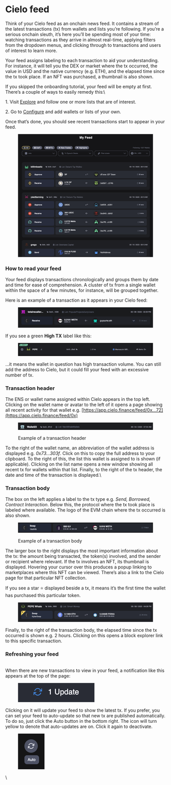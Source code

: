 # Cielo feed

Think of your Cielo feed as an onchain news feed. It contains a stream of the latest transactions (tx) from wallets and lists you’re following. If you’re a serious onchain sleuth, it’s here you’ll be spending most of your time: watching transactions as they arrive in almost real-time, applying filters from the dropdown menus, and clicking through to transactions and users of interest to learn more.

Your feed assigns labeling to each transaction to aid your understanding. For instance, it will tell you the DEX or market where the tx occurred, the value in USD and the native currency (e.g. ETH), and the elapsed time since the tx took place. If an NFT was purchased, a thumbnail is also shown.

If you skipped the onboarding tutorial, your feed will be empty at first. There’s a couple of ways to easily remedy this:\


1\. Visit [Explore](https://app.cielo.finance/explore) and follow one or more lists that are of interest.

2\. Go to [Configure](https://app.cielo.finance/configure) and add wallets or lists of your own.

Once that’s done, you should see recent transactions start to appear in your feed.

<figure><img src="../.gitbook/assets/Screenshot 2023-08-16 at 09.11.26.png" alt=""><figcaption></figcaption></figure>

### How to read your feed

Your feed displays transactions chronologically and groups them by date and time for ease of comprehension. A cluster of tx from a single wallet within the space of a few minutes, for instance, will be grouped together.

Here is an example of a transaction as it appears in your Cielo feed:

<figure><img src="../.gitbook/assets/Screenshot 2023-06-08 at 14.30.29.png" alt=""><figcaption></figcaption></figure>

If you see a green **High TX** label like this:

<figure><img src="../.gitbook/assets/Screenshot 2023-07-05 at 17.02.34.png" alt=""><figcaption></figcaption></figure>

...it means the wallet in question has high transaction volume. You can still add the address to Cielo, but it could fill your feed with an excessive number of tx.

### Transaction header

The ENS or wallet name assigned within Cielo appears in the top left. Clicking on the wallet name or avatar to the left of it opens a page showing all recent activity for that wallet e.g. [https://app.cielo.finance/feed/0x…72](https://app.cielo.finance/feed/0x)

<figure><img src="../.gitbook/assets/Screenshot 2023-06-08 at 16.48.06.png" alt=""><figcaption><p>Example of a transaction header</p></figcaption></figure>

To the right of the wallet name, an abbreviation of the wallet address is displayed e.g. _0x73...303f_. Click on this to copy the full address to your clipboard. To the right of this, the list this wallet is assigned to is shown (if applicable). Clicking on the list name opens a new window showing all recent tx for wallets within that list. Finally, to the right of the tx header, the date and time of the transaction is displayed.\


### Transaction body

The box on the left applies a label to the tx type e.g. _Send, Borrowed, Contract Interaction_. Below this, the protocol where the tx took place is labeled where available. The logo of the EVM chain where the tx occurred is also shown.

<figure><img src="../.gitbook/assets/Screenshot 2023-06-08 at 16.49.05.png" alt=""><figcaption><p>Example of a transaction body</p></figcaption></figure>

The larger box to the right displays the most important information about the tx: the amount being transacted, the token(s) involved, and the sender or recipient where relevant. If the tx involves an NFT, its thumbnail is displayed. Hovering your cursor over this produces a popup linking to marketplaces where this NFT can be viewed. There’s also a link to the Cielo page for that particular NFT collection.

If you see a star ⭐ displayed beside a tx, it means it’s the first time the wallet has purchased this particular token.

<figure><img src="../.gitbook/assets/Screenshot 2023-06-08 at 16.35.25.png" alt=""><figcaption></figcaption></figure>

Finally, to the right of the transaction body, the elapsed time since the tx occurred is shown e.g. 2 hours. Clicking on this opens a block explorer link to this specific transaction.

### Refreshing your feed

\
When there are new transactions to view in your feed, a notification like this appears at the top of the page:

<figure><img src="../.gitbook/assets/Screenshot 2023-06-08 at 16.38.54.png" alt=""><figcaption></figcaption></figure>

Clicking on it will update your feed to show the latest tx. If you prefer, you can set your feed to auto-update so that new tx are published automatically. To do so, just click the Auto button in the bottom right. The icon will turn yellow to denote that auto-updates are on. Click it again to deactivate.

<figure><img src="../.gitbook/assets/Screenshot 2023-06-08 at 16.37.47.png" alt=""><figcaption></figcaption></figure>

\
